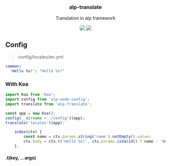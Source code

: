 <h3 align="center">
  alp-translate
</h3>

<p align="center">
  Translation in alp framework
</p>

<p align="center">
  <a href="https://npmjs.org/package/alp-translate"><img src="https://img.shields.io/npm/v/alp-translate.svg?style=flat-square"></a>
  <a href="https://david-dm.org/christophehurpeau/alp?path=packages/alp-translate"><img src="https://david-dm.org/christophehurpeau/alp?path=packages/alp-translate.svg?style=flat-square"></a>
</p>

## Config

> config/locales/en.yml

```yaml
common:
  'Hello %s!': "Hello %s!"

```

### With Koa

```js
import Koa from 'koa';
import config from 'alp-node-config';
import translate from 'alp-translate';

const app = new Koa();
config(__dirname + '/config')(app);
translate('locales')(app);
```

```js
    index(ctx) {
        const name = ctx.params.string('name').notEmpty().value;
        ctx.body = ctx.t('Hello %s!', ctx.params.isValid() ? name : 'World');
    },
```

#### .t(key, ...args)
